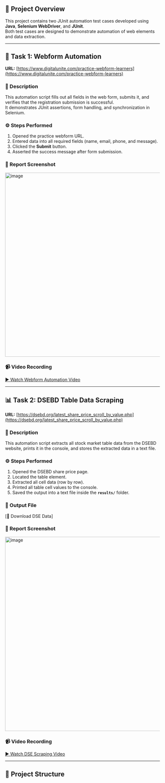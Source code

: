 

## 📘 Project Overview

This project contains two JUnit automation test cases developed using **Java**, **Selenium WebDriver**, and **JUnit**.  
Both test cases are designed to demonstrate automation of web elements and data extraction.

---

## 🚀 Task 1: Webform Automation

**URL:** [https://www.digitalunite.com/practice-webform-learners](https://www.digitalunite.com/practice-webform-learners)

### 📝 Description
This automation script fills out all fields in the web form, submits it, and verifies that the registration submission is successful.  
It demonstrates JUnit assertions, form handling, and synchronization in Selenium.

### ⚙️ Steps Performed
1. Opened the practice webform URL.  
2. Entered data into all required fields (name, email, phone, and message).  
3. Clicked the **Submit** button.  
4. Asserted the success message after form submission.  

### 🧾 Report Screenshot
<img width="1338" height="600" alt="image" src="https://github.com/user-attachments/assets/3464c389-b8cf-484b-8da5-8a949fe0009d" />


### 📹 Video Recording
[▶ Watch Webform Automation Video](videos/webform_automation.mp4)

---

## 📊 Task 2: DSEBD Table Data Scraping

**URL:** [https://dsebd.org/latest_share_price_scroll_by_value.php](https://dsebd.org/latest_share_price_scroll_by_value.php)

### 📝 Description
This automation script extracts all stock market table data from the DSEBD website, prints it in the console, and stores the extracted data in a text file.

### ⚙️ Steps Performed
1. Opened the DSEBD share price page.  
2. Located the table element.  
3. Extracted all cell data (row by row).  
4. Printed all table cell values to the console.  
5. Saved the output into a text file inside the **`results/`** folder.  

### 📄 Output File
[📂 Download DSE Data]

### 🧾 Report Screenshot
<img width="1356" height="633" alt="image" src="https://github.com/user-attachments/assets/a8e0113f-46dc-497a-a8cd-88638368596b" />


### 📹 Video Recording
[▶ Watch DSE Scraping Video](videos/dse_scraping.mp4)

---

## 📁 Project Structure





